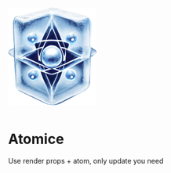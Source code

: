 <img src="/logo.png" style="margin: 10px auto; text-align:center; height:200px" />

# Atomice

Use render props + atom, only update you need

```

```
